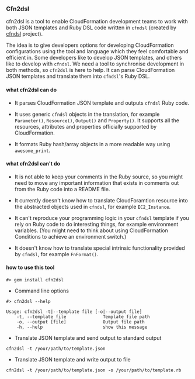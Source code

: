 ### Cfn2dsl

cfn2dsl is a tool to enable CloudFormation development teams to work with both JSON templates and Ruby DSL code written in `cfndsl` (created by [cfndsl](https://github.com/stevenjack/cfndsl]) project).

The idea is to give developers options for developing CloudFormation configurations using the tool and language which they feel comfortable and efficient in. Some developers like to develop JSON templates, and others like to develop with `cfndsl`. We need a tool to synchronise development in both methods, so `cfn2dsl` is here to help. It can parse CloudFormation JSON templates and translate them into `cfndsl`'s Ruby DSL.

#### what cfn2dsl can do


* It parses CloudFormation JSON template and outputs `cfndsl` Ruby code.

* It uses generic `cfndsl` objects in the translation, for example `Parameter()`, `Resource()`, `Output()` and `Property()`. It supports all the resources, attributes and properties officially supported by CloudFormation.

* It formats Ruby hash/array objects in a more readable way using `awesome_print`.

#### what cfn2dsl can't do

* It is not able to keep your comments in the Ruby source, so you might need to move any important information that exists in comments out from the Ruby code into a README file.

* It currently doesn't know how to translate CloudForamtion resource into the abstracted objects used in `cfndsl`, for example `EC2_Instance`.

* It can't reproduce your programming logic in your `cfndsl` template if you rely on Ruby code to do interesting things, for example environment variables. (You might need to think about using CloudFormation Conditions to achieve an environment switch.)

* It doesn't know how to translate special intrinsic functionality provided by `cfndsl`, for example `FnFormat()`.


#### how to use this tool

```
#> gem install cfn2dsl
```

* Command line options

```
#> cfn2dsl --help

Usage: cfn2dsl -t|--template file [-o|--output file]
    -t, --template file              Template file path
    -o, --output [file]              Output file path
    -h, --help                       show this message
```

* Translate JSON template and send output to standard output

```
cfn2dsl -t /your/path/to/template.json
```

* Translate JSON template and write output to file

```
cfn2dsl -t /your/path/to/template.json -o /your/path/to/template.rb
```
